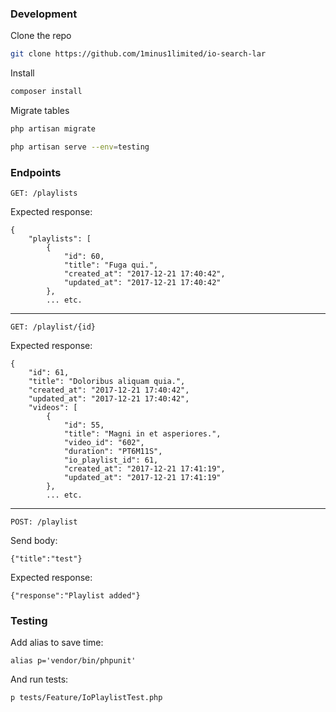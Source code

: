 ### Development

Clone the repo

```bash
git clone https://github.com/1minus1limited/io-search-lar
```

Install

```bash
composer install
```

Migrate tables

```bash
php artisan migrate
```

```bash
php artisan serve --env=testing
```

### Endpoints

`GET: /playlists`

Expected response:
```
{
    "playlists": [
        {
            "id": 60,
            "title": "Fuga qui.",
            "created_at": "2017-12-21 17:40:42",
            "updated_at": "2017-12-21 17:40:42"
        },
        ... etc.
```
---

`GET: /playlist/{id}`

Expected response:
```
{
    "id": 61,
    "title": "Doloribus aliquam quia.",
    "created_at": "2017-12-21 17:40:42",
    "updated_at": "2017-12-21 17:40:42",
    "videos": [
        {
            "id": 55,
            "title": "Magni in et asperiores.",
            "video_id": "602",
            "duration": "PT6M11S",
            "io_playlist_id": 61,
            "created_at": "2017-12-21 17:41:19",
            "updated_at": "2017-12-21 17:41:19"
        },
        ... etc.
```

---

`POST: /playlist`

Send body:

`{"title":"test"}`

Expected response:
```
{"response":"Playlist added"}
```


### Testing

Add alias to save time:

`alias p='vendor/bin/phpunit'`

And run tests:

`p tests/Feature/IoPlaylistTest.php`
